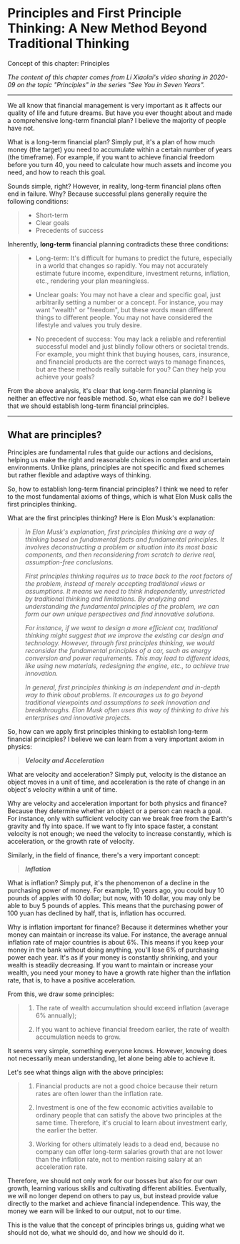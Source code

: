 # Principles and First Principle Thinking: A New Method Beyond Traditional Thinking

Concept of this chapter: Principles

*The content of this chapter comes from Li Xiaolai's video sharing in 2020-09 on the topic "Principles" in the series "See You in Seven Years".*

---

We all know that financial management is very important as it affects our quality of life and future dreams. But have you ever thought about and made a comprehensive long-term financial plan? I believe the majority of people have not.

What is a long-term financial plan? Simply put, it's a plan of how much money (the target) you need to accumulate within a certain number of years (the timeframe). For example, if you want to achieve financial freedom before you turn 40, you need to calculate how much assets and income you need, and how to reach this goal.

Sounds simple, right? However, in reality, long-term financial plans often end in failure. Why? Because successful plans generally require the following conditions:
> * Short-term
> * Clear goals
> * Precedents of success


Inherently, **long-term** financial planning contradicts these three conditions:

> * Long-term: It's difficult for humans to predict the future, especially in a world that changes so rapidly. You may not accurately estimate future income, expenditure, investment returns, inflation, etc., rendering your plan meaningless.
>
> * Unclear goals: You may not have a clear and specific goal, just arbitrarily setting a number or a concept. For instance, you may want "wealth" or "freedom", but these words mean different things to different people. You may not have considered the lifestyle and values you truly desire.
>
> * No precedent of success: You may lack a reliable and referential successful model and just blindly follow others or societal trends. For example, you might think that buying houses, cars, insurance, and financial products are the correct ways to manage finances, but are these methods really suitable for you? Can they help you achieve your goals?

From the above analysis, it's clear that long-term financial planning is neither an effective nor feasible method. So, what else can we do? I believe that we should establish long-term financial principles.

---

## What are principles?

Principles are fundamental rules that guide our actions and decisions, helping us make the right and reasonable choices in complex and uncertain environments. Unlike plans, principles are not specific and fixed schemes but rather flexible and adaptive ways of thinking.

So, how to establish long-term financial principles? I think we need to refer to the most fundamental axioms of things, which is what Elon Musk calls the first principles thinking.

What are the first principles thinking? Here is Elon Musk's explanation:

> *In Elon Musk's explanation, first principles thinking are a way of thinking based on fundamental facts and fundamental principles. It involves deconstructing a problem or situation into its most basic components, and then reconsidering from scratch to derive real, assumption-free conclusions.*
>
> *First principles thinking requires us to trace back to the root factors of the problem, instead of merely accepting traditional views or assumptions. It means we need to think independently, unrestricted by traditional thinking and limitations. By analyzing and understanding the fundamental principles of the problem, we can form our own unique perspectives and find innovative solutions.*
>
> *For instance, if we want to design a more efficient car, traditional thinking might suggest that we improve the existing car design and technology. However, through first principles thinking, we would reconsider the fundamental principles of a car, such as energy conversion and power requirements. This may lead to different ideas, like using new materials, redesigning the engine, etc., to achieve true innovation.*
>
> *In general, first principles thinking is an independent and in-depth way to think about problems. It encourages us to go beyond traditional viewpoints and assumptions to seek innovation and breakthroughs. Elon Musk often uses this way of thinking to drive his enterprises and innovative projects.*

So, how can we apply first principles thinking to establish long-term financial principles? I believe we can learn from a very important axiom in physics:

> ***Velocity and Acceleration***

What are velocity and acceleration? Simply put, velocity is the distance an object moves in a unit of time, and acceleration is the rate of change in an object's velocity within a unit of time.

Why are velocity and acceleration important for both physics and finance? Because they determine whether an object or a person can reach a goal. For instance, only with sufficient velocity can we break free from the Earth's gravity and fly into space. If we want to fly into space faster, a constant velocity is not enough; we need the velocity to increase constantly, which is acceleration, or the growth rate of velocity.

Similarly, in the field of finance, there's a very important concept:

> ***Inflation***

What is inflation? Simply put, it's the phenomenon of a decline in the purchasing power of money. For example, 10 years ago, you could buy 10 pounds of apples with 10 dollar; but now, with 10 dollar, you may only be able to buy 5 pounds of apples. This means that the purchasing power of 100 yuan has declined by half, that is, inflation has occurred.

Why is inflation important for finance? Because it determines whether your money can maintain or increase its value. For instance, the average annual inflation rate of major countries is about 6%. This means if you keep your money in the bank without doing anything, you'll lose 6% of purchasing power each year. It's as if your money is constantly shrinking, and your wealth is steadily decreasing. If you want to maintain or increase your wealth, you need your money to have a growth rate higher than the inflation rate, that is, to have a positive acceleration.

From this, we draw some principles:
> 1. The rate of wealth accumulation should exceed inflation (average 6% annually);
>
> 2. If you want to achieve financial freedom earlier, the rate of wealth accumulation needs to grow.

It seems very simple, something everyone knows. However, knowing does not necessarily mean understanding, let alone being able to achieve it.

Let's see what things align with the above principles:

> 1. Financial products are not a good choice because their return rates are often lower than the inflation rate.
>
> 2. Investment is one of the few economic activities available to ordinary people that can satisfy the above two principles at the same time. Therefore, it's crucial to learn about investment early, the earlier the better.
>
> 3. Working for others ultimately leads to a dead end, because no company can offer long-term salaries growth that are not lower than the inflation rate, not to mention raising salary at an acceleration rate.

Therefore, we should not only work for our bosses but also for our own growth, learning various skills and cultivating different abilities. Eventually, we will no longer depend on others to pay us, but instead provide value directly to the market and achieve financial independence. This way, the money we earn will be linked to our output, not to our time.

This is the value that the concept of principles brings us, guiding what we should not do, what we should do, and how we should do it.
